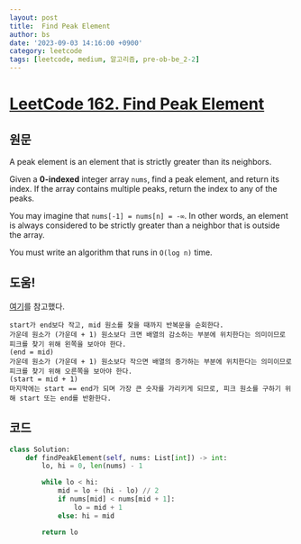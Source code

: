 ```yaml
---
layout: post
title:  Find Peak Element
author: bs
date: '2023-09-03 14:16:00 +0900'
category: leetcode
tags: [leetcode, medium, 알고리즘, pre-ob-be_2-2]
---
```


# [LeetCode 162. Find Peak Element](https://leetcode.com/problems/find-peak-element/)

## 원문
A peak element is an element that is strictly greater than its neighbors.

Given a **0-indexed** integer array `nums`, find a peak element, and return its index. If the array contains multiple peaks, return the index to any of the peaks.

You may imagine that `nums[-1] = nums[n] = -∞`. In other words, an element is always considered to be strictly greater than a neighbor that is outside the array.

You must write an algorithm that runs in `O(log n)` time.

## 도움!
[여기](https://www.geeksforgeeks.org/find-a-peak-in-a-given-array/)를 참고했다.

```
start가 end보다 작고, mid 원소를 찾을 때까지 반복문을 순회한다.
가운데 원소가 (가운데 + 1) 원소보다 크면 배열의 감소하는 부분에 위치한다는 의미이므로 피크를 찾기 위해 왼쪽을 보아야 한다.
(end = mid)
가운데 원소가 (가운데 + 1) 원소보다 작으면 배열의 증가하는 부분에 위치한다는 의미이므로 피크를 찾기 위해 오른쪽을 보아야 한다.
(start = mid + 1)
마지막에는 start == end가 되며 가장 큰 숫자를 가리키게 되므로, 피크 원소를 구하기 위해 start 또는 end를 반환한다.
```

## 코드
```python
class Solution:
    def findPeakElement(self, nums: List[int]) -> int:
        lo, hi = 0, len(nums) - 1

        while lo < hi:
            mid = lo + (hi - lo) // 2
            if nums[mid] < nums[mid + 1]:
                lo = mid + 1
            else: hi = mid

        return lo
```